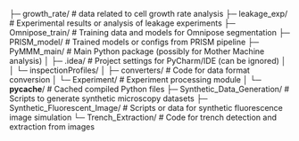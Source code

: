 
├─ growth_rate/                  # data related to cell growth rate analysis
├─ leakage_exp/                 # Experimental results or analysis of leakage experiments
├─ Omnipose_train/             # Training data and models for Omnipose segmentation
├─ PRISM_model/                # Trained models or configs from PRISM pipeline
├─ PyMMM_main/                 # Main Python package (possibly for Mother Machine analysis)
│  ├─ .idea/                   # Project settings for PyCharm/IDE (can be ignored)
│  │  └─ inspectionProfiles/
│  ├─ converters/              # Code for data format conversion
│  └─ Experiment/             # Experiment processing module
│      └─ __pycache__/         # Cached compiled Python files
├─ Synthetic_Data_Generation/  # Scripts to generate synthetic microscopy datasets
├─ Synthetic_Fluorescent_Image/ # Scripts or data for synthetic fluorescence image simulation
└─ Trench_Extraction/          # Code for trench detection and extraction from images
